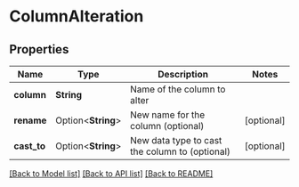 # ColumnAlteration

## Properties

Name | Type | Description | Notes
------------ | ------------- | ------------- | -------------
**column** | **String** | Name of the column to alter | 
**rename** | Option<**String**> | New name for the column (optional) | [optional]
**cast_to** | Option<**String**> | New data type to cast the column to (optional) | [optional]

[[Back to Model list]](../README.md#documentation-for-models) [[Back to API list]](../README.md#documentation-for-api-endpoints) [[Back to README]](../README.md)


